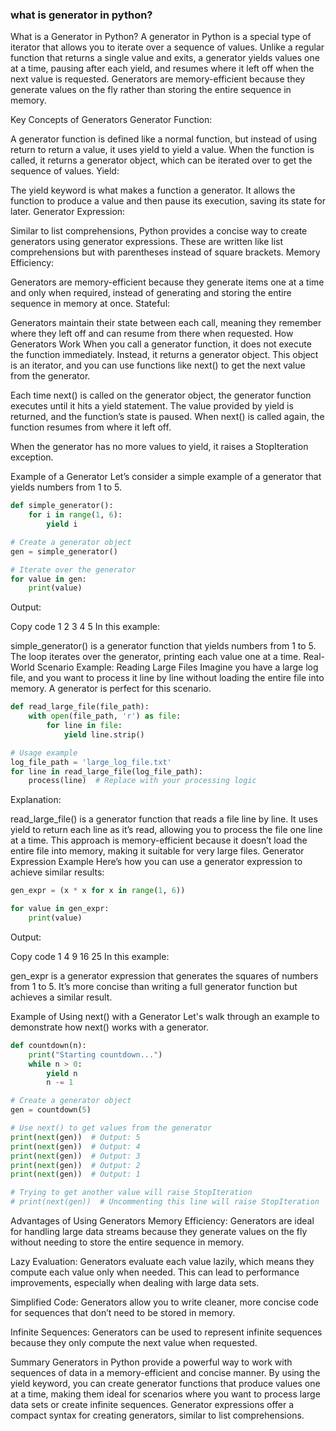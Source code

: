 ### what is generator in python?

What is a Generator in Python?
A generator in Python is a special type of iterator that allows you to iterate over a sequence of values. Unlike a regular function that returns a single value and exits, a generator yields values one at a time, pausing after each yield, and resumes where it left off when the next value is requested. Generators are memory-efficient because they generate values on the fly rather than storing the entire sequence in memory.

Key Concepts of Generators
Generator Function:

A generator function is defined like a normal function, but instead of using return to return a value, it uses yield to yield a value.
When the function is called, it returns a generator object, which can be iterated over to get the sequence of values.
Yield:

The yield keyword is what makes a function a generator. It allows the function to produce a value and then pause its execution, saving its state for later.
Generator Expression:

Similar to list comprehensions, Python provides a concise way to create generators using generator expressions. These are written like list comprehensions but with parentheses instead of square brackets.
Memory Efficiency:

Generators are memory-efficient because they generate items one at a time and only when required, instead of generating and storing the entire sequence in memory at once.
Stateful:

Generators maintain their state between each call, meaning they remember where they left off and can resume from there when requested.
How Generators Work
When you call a generator function, it does not execute the function immediately. Instead, it returns a generator object. This object is an iterator, and you can use functions like next() to get the next value from the generator.

Each time next() is called on the generator object, the generator function executes until it hits a yield statement. The value provided by yield is returned, and the function’s state is paused. When next() is called again, the function resumes from where it left off.

When the generator has no more values to yield, it raises a StopIteration exception.

Example of a Generator
Let’s consider a simple example of a generator that yields numbers from 1 to 5.

```python
def simple_generator():
    for i in range(1, 6):
        yield i

# Create a generator object
gen = simple_generator()

# Iterate over the generator
for value in gen:
    print(value)
```

Output:

Copy code
1
2
3
4
5
In this example:

simple_generator() is a generator function that yields numbers from 1 to 5.
The loop iterates over the generator, printing each value one at a time.
Real-World Scenario Example: Reading Large Files
Imagine you have a large log file, and you want to process it line by line without loading the entire file into memory. A generator is perfect for this scenario.

```python
def read_large_file(file_path):
    with open(file_path, 'r') as file:
        for line in file:
            yield line.strip()

# Usage example
log_file_path = 'large_log_file.txt'
for line in read_large_file(log_file_path):
    process(line)  # Replace with your processing logic
```

Explanation:

read_large_file() is a generator function that reads a file line by line.
It uses yield to return each line as it’s read, allowing you to process the file one line at a time.
This approach is memory-efficient because it doesn’t load the entire file into memory, making it suitable for very large files.
Generator Expression Example
Here’s how you can use a generator expression to achieve similar results:

```python
gen_expr = (x * x for x in range(1, 6))

for value in gen_expr:
    print(value)
```

Output:

Copy code
1
4
9
16
25
In this example:

gen_expr is a generator expression that generates the squares of numbers from 1 to 5.
It’s more concise than writing a full generator function but achieves a similar result.

Example of Using next() with a Generator
Let's walk through an example to demonstrate how next() works with a generator.

```python
def countdown(n):
    print("Starting countdown...")
    while n > 0:
        yield n
        n -= 1

# Create a generator object
gen = countdown(5)

# Use next() to get values from the generator
print(next(gen))  # Output: 5
print(next(gen))  # Output: 4
print(next(gen))  # Output: 3
print(next(gen))  # Output: 2
print(next(gen))  # Output: 1

# Trying to get another value will raise StopIteration
# print(next(gen))  # Uncommenting this line will raise StopIteration
```

Advantages of Using Generators
Memory Efficiency: Generators are ideal for handling large data streams because they generate values on the fly without needing to store the entire sequence in memory.

Lazy Evaluation: Generators evaluate each value lazily, which means they compute each value only when needed. This can lead to performance improvements, especially when dealing with large data sets.

Simplified Code: Generators allow you to write cleaner, more concise code for sequences that don’t need to be stored in memory.

Infinite Sequences: Generators can be used to represent infinite sequences because they only compute the next value when requested.

Summary
Generators in Python provide a powerful way to work with sequences of data in a memory-efficient and concise manner. By using the yield keyword, you can create generator functions that produce values one at a time, making them ideal for scenarios where you want to process large data sets or create infinite sequences. Generator expressions offer a compact syntax for creating generators, similar to list comprehensions.


